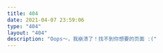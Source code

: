 ```yaml
---
title: 404
date: 2021-04-07 23:59:06
type: "404"
layout: "404"
description: "Oops～，我崩溃了！找不到你想要的页面 :("
---
```

